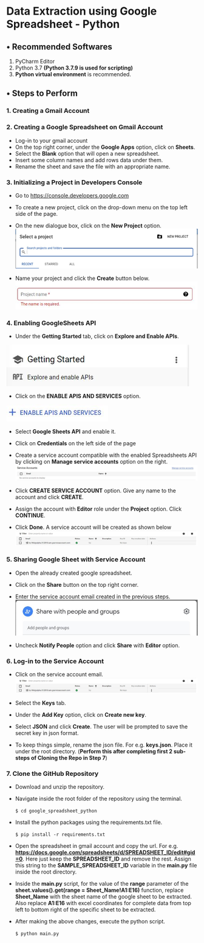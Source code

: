# Data Extraction using Google Spreadsheet - Python
## • Recommended Softwares
1. PyCharm Editor
2. Python 3.7 **(Python 3.7.9 is used for scripting)**
3. **Python virtual environment** is recommended.

## • Steps to Perform
### 1. Creating a Gmail Account
### 2. Creating a Google Spreadsheet on Gmail Account
* Log-in to your gmail account
* On the top right corner, under the **Google Apps** option, click on **Sheets**.
* Select the **Blank** option that will open a new spreadsheet.
* Insert some column names and add rows data under them.
* Rename the sheet and save the file with an appropriate name. 

### 3. Initializing a Project in Developers Console
* Go to https://console.developers.google.com
* To create a new project, click on the drop-down menu on the top left side of the page.
* On the new dialogue box, click on the **New Project** option.
![](Images/New_Project.jpg)

* Name your project and click the **Create** button below.
![](Images/Project_Name.JPG)

### 4. Enabling GoogleSheets API
* Under the **Getting Started** tab, click on **Explore and Enable APIs**.


![](Images/Enable_Google_Sheets_API.JPG) 


* Click on the **ENABLE APIS AND SERVICES** option.


![](Images/Enable_API.JPG)

* Select **Google Sheets API** and enable it.
* Click on **Credentials** on the left side of the page
* Create a service account compatible with the enabled Spreadsheets API by clicking on **Manage service accounts** option on the right.
![](Images/Manage_Service_Accounts.JPG)

* Click **CREATE SERVICE ACCOUNT** option. Give any name to the account and click **CREATE**.
* Assign the account with **Editor** role under the **Project** option. Click **CONTINUE**.
* Click **Done**. A service account will be created as shown below
![](Images/Service_Account.JPG)

### 5. Sharing Google Sheet with Service Account
* Open the already created google spreadsheet.
* Click on the **Share** button on the top right corner.
* Enter the service account email created in the previous steps.
![](Images/Sharing_Service_Account.JPG)

* Uncheck **Notify People** option and click **Share** with **Editor** option.

### 6. Log-in to the Service Account
* Click on the service account email.
![](Images/Service_Account.JPG)

* Select the **Keys** tab.
* Under the **Add Key** option, click on **Create new key**.
* Select **JSON** and click **Create**. The user will be prompted to save the secret key in json format.
* To keep things simple, rename the json file. For e.g. **keys.json**. Place it under the root directory. (**Perform this after completing first 2 sub-steps of Cloning the Repo in Step 7**)

### 7. Clone the GitHub Repository

* Download and unzip the repository.

* Navigate inside the root folder of the repository using the terminal.

  `$ cd google_spreadsheet_python`
  
* Install the python packages using the requirements.txt file.

  `$ pip install -r requirements.txt`
  
* Open the spreadsheet in gmail account and copy the url. For e.g. **https://docs.google.com/spreadsheets/d/SPREADSHEET_ID/edit#gid=0**. Here just keep the **SPREADSHEET_ID** and remove the rest. Assign this string to the **SAMPLE_SPREADSHEET_ID** variable in the **main.py** file inside the root directory.
* Inside the **main.py** script, for the value of the **range** parameter of the **sheet.values().get(range = Sheet_Name!A1:E16)** function, replace **Sheet_Name** with the sheet name of the google sheet to be extracted. Also replace **A1:E16** with excel coordinates for complete data from top left to bottom right of the specific sheet to be extracted.
* After making the above changes, execute the python script.

  `$ python main.py`
  
